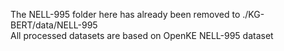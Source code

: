 The NELL-995 folder here has already been removed to ./KG-BERT/data/NELL-995 <br>
All processed datasets are based on OpenKE NELL-995 dataset
